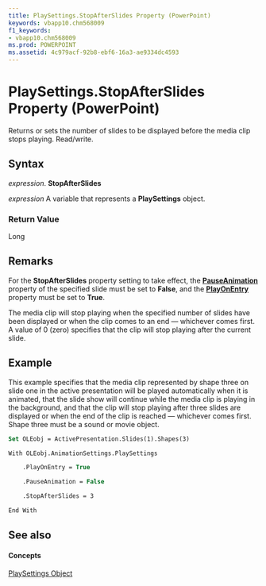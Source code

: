 ```yaml
---
title: PlaySettings.StopAfterSlides Property (PowerPoint)
keywords: vbapp10.chm568009
f1_keywords:
- vbapp10.chm568009
ms.prod: POWERPOINT
ms.assetid: 4c979acf-92b8-ebf6-16a3-ae9334dc4593
---
```



# PlaySettings.StopAfterSlides Property (PowerPoint)

Returns or sets the number of slides to be displayed before the media clip stops playing. Read/write.


## Syntax

 _expression_. **StopAfterSlides**

 _expression_ A variable that represents a **PlaySettings** object.


### Return Value

Long


## Remarks

For the  **StopAfterSlides** property setting to take effect, the **[PauseAnimation](playsettings-pauseanimation-property-powerpoint.md)** property of the specified slide must be set to **False**, and the **[PlayOnEntry](playsettings-playonentry-property-powerpoint.md)** property must be set to **True**.

The media clip will stop playing when the specified number of slides have been displayed or when the clip comes to an end — whichever comes first. A value of 0 (zero) specifies that the clip will stop playing after the current slide.


## Example

This example specifies that the media clip represented by shape three on slide one in the active presentation will be played automatically when it is animated, that the slide show will continue while the media clip is playing in the background, and that the clip will stop playing after three slides are displayed or when the end of the clip is reached — whichever comes first. Shape three must be a sound or movie object.


```vb
Set OLEobj = ActivePresentation.Slides(1).Shapes(3)

With OLEobj.AnimationSettings.PlaySettings

    .PlayOnEntry = True

    .PauseAnimation = False

    .StopAfterSlides = 3

End With
```


## See also


#### Concepts


[PlaySettings Object](playsettings-object-powerpoint.md)

